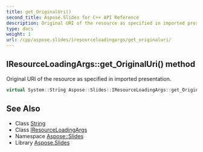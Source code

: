 ```yaml
---
title: get_OriginalUri()
second_title: Aspose.Slides for C++ API Reference
description: Original URI of the resource as specified in imported presentation.
type: docs
weight: 1
url: /cpp/aspose.slides/iresourceloadingargs/get_originaluri/
---
```

## IResourceLoadingArgs::get_OriginalUri() method


Original URI of the resource as specified in imported presentation.

```cpp
virtual System::String Aspose::Slides::IResourceLoadingArgs::get_OriginalUri()=0
```

## See Also

* Class [String](../../system/string/)
* Class [IResourceLoadingArgs](./)
* Namespace [Aspose::Slides](../)
* Library [Aspose.Slides](../../)